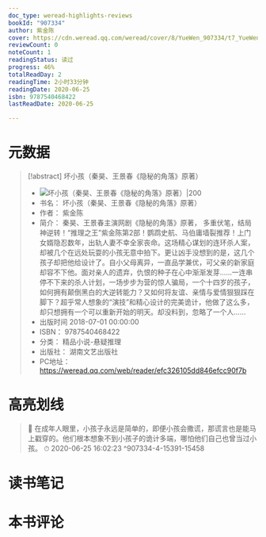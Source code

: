 ```yaml
---
doc_type: weread-highlights-reviews
bookId: "907334"
author: 紫金陈
cover: https://cdn.weread.qq.com/weread/cover/8/YueWen_907334/t7_YueWen_907334.jpg
reviewCount: 0
noteCount: 1
readingStatus: 读过
progress: 46%
totalReadDay: 2
readingTime: 2小时33分钟
readingDate: 2020-06-25
isbn: 9787540468422
lastReadDate: 2020-06-25

---
```

# 元数据
> [!abstract] 坏小孩（秦昊、王景春《隐秘的角落》原著）
> - ![ 坏小孩（秦昊、王景春《隐秘的角落》原著）|200](https://cdn.weread.qq.com/weread/cover/8/YueWen_907334/t7_YueWen_907334.jpg)
> - 书名： 坏小孩（秦昊、王景春《隐秘的角落》原著）
> - 作者： 紫金陈
> - 简介： 秦昊、王景春主演网剧《隐秘的角落》原著， 多重伏笔，结局神逆转！“推理之王”紫金陈第2部！鹦鹉史航、马伯庸墙裂推荐！上门女婿隐忍数年，出轨人妻不幸全家丧命。这场精心谋划的连环杀人案，却被几个在远处玩耍的小孩无意中拍下。更让凶手没想到的是，这几个孩子却把他给设计了。自小父母离异，一直品学兼优，可父亲的新家庭却容不下他。面对亲人的遗弃，仇恨的种子在心中渐渐发芽……一连串停不下来的杀人计划，一场步步为营的惊人骗局，一个十四岁的孩子，如何拥有颠倒黑白的大逆转能力？又如何将友谊、亲情与爱情狠狠踩在脚下？超乎常人想象的“演技”和精心设计的完美诡计，他做了这么多，却只想拥有一个可以重新开始的明天。却没料到，忽略了一个人……
> - 出版时间 2018-07-01 00:00:00
> - ISBN： 9787540468422
> - 分类： 精品小说-悬疑推理
> - 出版社： 湖南文艺出版社
> - PC地址：https://weread.qq.com/web/reader/efc326105dd846efcc90f7b

# 高亮划线



> 📌 在成年人眼里，小孩子永远是简单的，即便小孩会撒谎，那谎言也是能马上戳穿的。他们根本想象不到小孩子的诡计多端，哪怕他们自己也曾当过小孩。 
> ⏱ 2020-06-25 16:02:23 ^907334-4-15391-15458

# 读书笔记

# 本书评论
